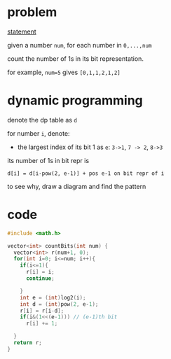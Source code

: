 # problem

[statement](https://leetcode.com/problems/counting-bits/description/)

given a number `num`, for each number in `0,...,num`

count the number of 1s in its bit representation.

for example, `num=5` gives `[0,1,1,2,1,2]`

# dynamic programming

denote the dp table as `d`

for number `i`, denote:

- the largest index of its bit 1 as `e`: `3->1`, `7 -> 2`, `8->3`

its number of 1s in bit repr is

`d[i] = d[i-pow(2, e-1)] + pos e-1 on bit repr of i` 

to see why, draw a diagram and find the pattern

# code

```c++
#include <math.h>

vector<int> countBits(int num) {
  vector<int> r(num+1, 0);
  for(int i=0; i<=num; i++){
    if(i<=1){
      r[i] = i;
      continue;

    }
    int e = (int)log2(i);
    int d = (int)pow(2, e-1);
    r[i] = r[i-d];
    if(i&(1<<(e-1))) // (e-1)th bit
      r[i] += 1;

  }
  return r;
}
```

